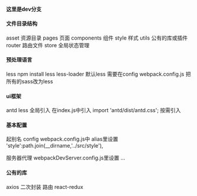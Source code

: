 ####  这里是dev分支
####  文件目录结构
asset 资源目录
pages 页面
components 组件
style 样式
utils 公有的库或插件
router 路由文件
store 全局状态管理

####  预处理语言 
less
 npm install less less-loader
 默认less 需要在config webpack.config.js 把所有的sass改为less
####  ui框架
antd less
全局引入
在index.js中引入 import 'antd/dist/antd.css';
按需引入
####  基本配置
起别名
config webpack.config.js中 alias里设置 'style':path.join(__dirname,'../src/style'),

服务器代理
webpackDevServer.config.js里设置
...
####   公有的库
 axios 二次封装
 路由
 react-redux

